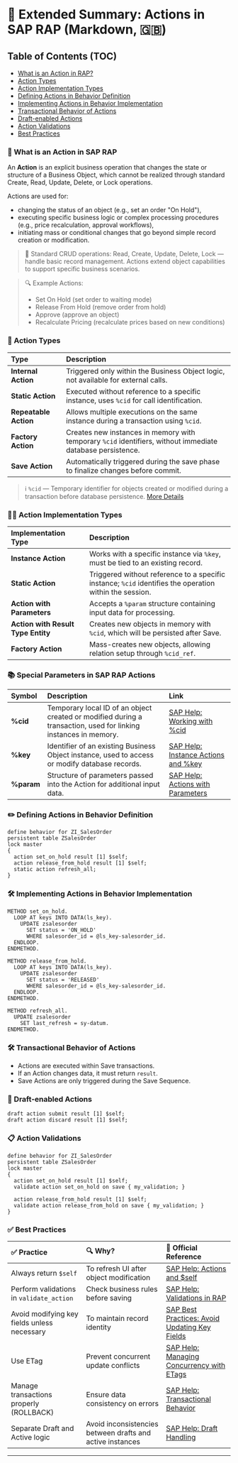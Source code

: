 # 📅 Extended Summary: Actions in SAP RAP (Markdown, 🇬🇧)

## Table of Contents (TOC)

- [What is an Action in RAP?](#-what-is-an-action-in-sap-rap)
- [Action Types](#-action-types)
- [Action Implementation Types](#-action-implementation-types)
- [Defining Actions in Behavior Definition](#-defining-actions-in-behavior-definition)
- [Implementing Actions in Behavior Implementation](#-implementing-actions-in-behavior-implementation)
- [Transactional Behavior of Actions](#-transactional-behavior-of-actions)
- [Draft-enabled Actions](#-draft-enabled-actions)
- [Action Validations](#-action-validations)
- [Best Practices](#-best-practices)

### 💪 What is an Action in SAP RAP
An **Action** is an explicit business operation that changes the state or structure of a Business Object, which cannot be realized through standard Create, Read, Update, Delete, or Lock operations.

Actions are used for:
- changing the status of an object (e.g., set an order "On Hold"),
- executing specific business logic or complex processing procedures (e.g., price recalculation, approval workflows),
- initiating mass or conditional changes that go beyond simple record creation or modification.

> 📢 Standard CRUD operations: Read, Create, Update, Delete, Lock — handle basic record management.
> Actions extend object capabilities to support specific business scenarios.

> 🔍 Example Actions:
> - Set On Hold (set order to waiting mode)
> - Release From Hold (remove order from hold)
> - Approve (approve an object)
> - Recalculate Pricing (recalculate prices based on new conditions)

### 🔢 Action Types
| Type | Description |
|:-----|:------------|
| **Internal Action** | Triggered only within the Business Object logic, not available for external calls. |
| **Static Action** | Executed without reference to a specific instance, uses `%cid` for call identification. |
| **Repeatable Action** | Allows multiple executions on the same instance during a transaction using `%cid`. |
| **Factory Action** | Creates new instances in memory with temporary `%cid` identifiers, without immediate database persistence. |
| **Save Action** | Automatically triggered during the save phase to finalize changes before commit. |

> ℹ️ `%cid` — Temporary identifier for objects created or modified during a transaction before database persistence. [More Details](https://help.sap.com/docs/abap-cloud/abap-rap/actions#define-actions)

### 👩‍💻 Action Implementation Types
| Implementation Type | Description |
|:---------------------|:------------|
| **Instance Action** | Works with a specific instance via `%key`, must be tied to an existing record. |
| **Static Action** | Triggered without reference to a specific instance; `%cid` identifies the operation within the session. |
| **Action with Parameters** | Accepts a `%param` structure containing input data for processing. |
| **Action with Result Type Entity** | Creates new objects in memory with `%cid`, which will be persisted after Save. |
| **Factory Action** | Mass-creates new objects, allowing relation setup through `%cid_ref`. |

### 📚 Special Parameters in SAP RAP Actions
| Symbol | Description | Link |
|:-------|:------------|:-----|
| **%cid** | Temporary local ID of an object created or modified during a transaction, used for linking instances in memory. | [SAP Help: Working with %cid](https://help.sap.com/docs/abap-cloud/abap-rap/actions#define-actions) |
| **%key** | Identifier of an existing Business Object instance, used to access or modify database records. | [SAP Help: Instance Actions and %key](https://help.sap.com/docs/abap-cloud/abap-rap/actions#instance-and-static-actions) |
| **%param** | Structure of parameters passed into the Action for additional input data. | [SAP Help: Actions with Parameters](https://help.sap.com/docs/abap-cloud/abap-rap/actions#actions-with-parameters) |

### ✏️ Defining Actions in Behavior Definition
```abap
define behavior for ZI_SalesOrder
persistent table ZSalesOrder
lock master
{
  action set_on_hold result [1] $self;
  action release_from_hold result [1] $self;
  static action refresh_all;
}
```

### 🛠️ Implementing Actions in Behavior Implementation
```abap
METHOD set_on_hold.
  LOOP AT keys INTO DATA(ls_key).
    UPDATE zsalesorder
      SET status = 'ON_HOLD'
      WHERE salesorder_id = @ls_key-salesorder_id.
  ENDLOOP.
ENDMETHOD.

METHOD release_from_hold.
  LOOP AT keys INTO DATA(ls_key).
    UPDATE zsalesorder
      SET status = 'RELEASED'
      WHERE salesorder_id = @ls_key-salesorder_id.
  ENDLOOP.
ENDMETHOD.

METHOD refresh_all.
  UPDATE zsalesorder
    SET last_refresh = sy-datum.
ENDMETHOD.
```

### 🛠️ Transactional Behavior of Actions
- Actions are executed within Save transactions.
- If an Action changes data, it must return `result`.
- Save Actions are only triggered during the Save Sequence.

### 📝 Draft-enabled Actions
```abap
draft action submit result [1] $self;
draft action discard result [1] $self;
```

### 📋 Action Validations
```abap
define behavior for ZI_SalesOrder
persistent table ZSalesOrder
lock master
{
  action set_on_hold result [1] $self;
  validate action set_on_hold on save { my_validation; }

  action release_from_hold result [1] $self;
  validate action release_from_hold on save { my_validation; }
}
```

### ✅ Best Practices
| ✅ Practice | 🔍 Why? | 🔗 Official Reference |
|:-----------|:-------|:----------------------|
| Always return `$self` | To refresh UI after object modification | [SAP Help: Actions and $self](https://help.sap.com/docs/abap-cloud/abap-rap/actions#define-actions) |
| Perform validations in `validate_action` | Check business rules before saving | [SAP Help: Validations in RAP](https://help.sap.com/docs/abap-cloud/abap-rap/validations) |
| Avoid modifying key fields unless necessary | To maintain record identity | [SAP Best Practices: Avoid Updating Key Fields](https://help.sap.com/docs/abap-cloud/abap-rap/behavior-definitions#restrictions) |
| Use ETag | Prevent concurrent update conflicts | [SAP Help: Managing Concurrency with ETags](https://help.sap.com/docs/abap-cloud/abap-rap/concurrency-control#etag) |
| Manage transactions properly (ROLLBACK) | Ensure data consistency on errors | [SAP Help: Transactional Behavior](https://help.sap.com/docs/abap-cloud/abap-rap/actions#transactional-aspects) |
| Separate Draft and Active logic | Avoid inconsistencies between drafts and active instances | [SAP Help: Draft Handling](https://help.sap.com/docs/abap-cloud/abap-rap/draft-capability#draft-actions) |

---
